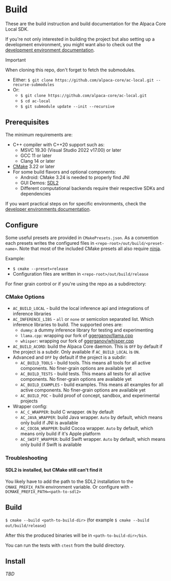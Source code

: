 # Build

These are the build instruction and build documentation for the Alpaca Core Local SDK.

If you're not only interested in building the project but also setting up a development environment, you might want also to check out the [development environment documentation](dev-env.md).

> [!IMPORTANT]
> When cloning this repo, don't forget to fetch the submodules.
> * Either: `$ git clone https://github.com/alpaca-core/ac-local.git --recurse-submodules`
> * Or:
>    * `$ git clone https://github.com/alpaca-core/ac-local.git`
>    * `$ cd ac-local`
>    * `$ git submodule update --init --recursive`

## Prerequisites

The minimum requirements are:

* C++ compiler with C++20 support such as:
    * MSVC 19.30 (Visual Studio 2022 v17.00) or later
    * GCC 11 or later
    * Clang 14 or later
* [CMake](https://cmake.org/) 3.22 or later
* For some build flavors and optional components:
    * Android: CMake 3.24 is needed to properly find JNI
    * GUI Demos: [SDL2](https://wiki.libsdl.org/SDL2/FrontPage)
    * Different computational backends require their respective SDKs and dependencies

If you want practical steps on for specific environments, check the [developer environments documentation](dev-env.md).

## Configure

Some useful presets are provided in `CMakePresets.json`. As a convention each presets writes the configured files in `<repo-root>/out/build/<preset-name>`. Note that most of the included CMake presets all also require [ninja](https://ninja-build.org/).

Example:

* `$ cmake --preset=release`
* Configuration files are written in `<repo-root>/out/build/release`

For finer grain control or if you're using the repo as a subdirectory:

### CMake Options

* `AC_BUILD_LOCAL` - build the local inference api and integrations of inference libraries
* `AC_INFERENCE_LIBS` - `all` or `none` or semicolon separated list. Which inference libraries to build. The supported ones are:
    * `dummy`: a dummy inference library for testing and experimenting
    * `llama.cpp`: wrapping our fork of [ggerganov/llama.cpp](https://github.com/ggerganov/llama.cpp)
    * `whisper`: wrapping our fork of [ggerganov/whisper.cpp](https://github.com/ggerganov/whisper.cpp)
* `AC_BUILD_ACORD`: build the Alpaca Core daemon. This is `OFF` by default if the project is a subdir. Only available if `AC_BUILD_LOCAL` is `ON`.
* Advanced and `OFF` by default if the project is a subdir:
    * `AC_BUILD_TOOLS` - build tools. This means all tools for all active components. No finer-grain options are available yet
    * `AC_BUILD_TESTS` - build tests. This means all tests for all active components. No finer-grain options are available yet
    * `AC_BUILD_EXAMPLES` - build examples. This means all examples for all active components. No finer-grain options are available yet
    * `AC_BUILD_POC` - build proof of concept, sandbox, and experimental projects
* Wrapper config:
    * `AC_C_WRAPPER`: build C wrapper. `ON` by default
    * `AC_JAVA_WRAPPER`: build Java wrapper. `Auto` by default, which means only build if JNI is available
    * `AC_COCOA_WRAPPER`: build Cocoa wrapper. `Auto` by default, which means only build if it's Apple platform
    * `AC_SWIFT_WRAPPER`: build Swift wrapper. `Auto` by default, which means only build if Swift is available

### Troubleshooting

#### SDL2 is installed, but CMake still can't find it

You likely have to add the path to the SDL2 installation to the `CMAKE_PREFIX_PATH` environment variable. Or configure with `-DCMAKE_PREFIX_PATH=<path-to-sdl2>`

## Build

`$ cmake --build <path-to-build-dir>` (for example `$ cmake --build out/build/release`)

After this the produced binaries will be in `<path-to-build-dir>/bin`.

You can run the tests with `ctest` from the build directory.

## Install

*TBD*
